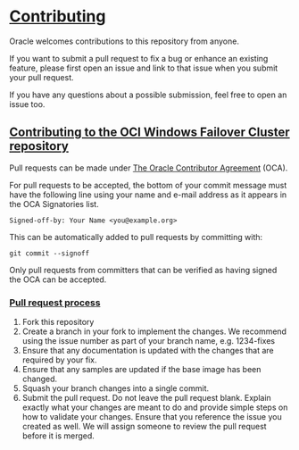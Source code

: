 # [Contributing](http://github.com/oracle/cloud.asset.oci-msfailovercluster/CONTRIBUTING.md)
Oracle welcomes contributions to this repository from anyone.  

If you want to submit a pull request to fix a bug or enhance an existing feature, please first open an issue and link to that issue when you submit your pull request.  

If you have any questions about a possible submission, feel free to open an issue too.

## [Contributing to the OCI Windows Failover Cluster repository](http://github.com/oracle/cloud.asset.oci-msfailovercluster/blob/master/CONTRIBUTING.md)
Pull requests can be made under [The Oracle Contributor Agreement](https://www.oracle.com/technetwork/community/oca-486395.html) (OCA).

For pull requests to be accepted, the bottom of your commit message must have the following line using your name and e-mail address as it appears in the OCA Signatories list.

    Signed-off-by: Your Name <you@example.org>

This can be automatically added to pull requests by committing with:

    git commit --signoff

Only pull requests from committers that can be verified as having signed the OCA can be accepted.

### [Pull request process](http://github.com/oracle/cloud.asset.oci-msfailovercluster/blob/master/CONTRIBUTING.md)

1. Fork this repository
2. Create a branch in your fork to implement the changes. We recommend using the issue number as part of your branch name, e.g. 1234-fixes
3. Ensure that any documentation is updated with the changes that are required by your fix.
4. Ensure that any samples are updated if the base image has been changed.
5. Squash your branch changes into a single commit.
6. Submit the pull request. Do not leave the pull request blank. Explain exactly what your changes are meant to do and provide simple steps on how to validate your changes. Ensure that you reference the issue you created as well. We will assign someone to review the pull request before it is merged.
